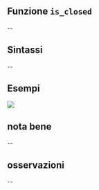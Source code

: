 ## Funzione `is_closed`

--

## Sintassi

--

## Esempi

<img src="/img/geometria/xxx/is_closed1.png">

## nota bene

--

## osservazioni

--